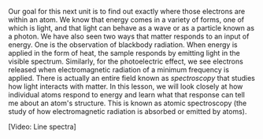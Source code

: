 

Our goal for this next unit is to find out exactly where those electrons are within an atom.  We know that energy comes in a variety of forms, one of which is light, and that light can behave as a wave or as a particle known as a photon.  We have also seen two ways that matter responds to an input of energy.  One is the observation of blackbody radiation.  When energy is applied in the form of heat, the sample responds by emitting light in the visible spectrum.  Similarly, for the photoelectric effect, we see electrons released when electromagnetic radiation of a minimum frequency is applied.   There is actually an entire field known as _spectroscopy_ that studies how light interacts with matter.  In this lesson, we will look closely at how individual atoms respond to energy and learn what that response can tell me about an atom's structure.  This is known as atomic spectroscopy (the study of how electromagnetic radiation is absorbed or emitted by atoms). 

[Video: Line spectra]